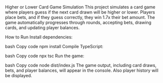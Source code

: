 Higher or Lower Card Game Simulation
This project simulates a card game where players guess if the next card drawn will be higher or lower. Players place bets, and if they guess correctly, they win 1.7x their bet amount. The game automatically progresses through rounds, accepting bets, drawing cards, and updating player balances.

How to Run
Install dependencies:

bash
Copy code
npm install
Compile TypeScript:

bash
Copy code
npx tsc
Run the game:

bash
Copy code
node dist/index.js
The game output, including card draws, bets, and player balances, will appear in the console. Also player history will be displayed.